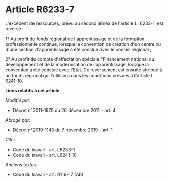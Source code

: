 # Article R6233-7

L'excédent de ressources, prévu au second alinéa de l'article L. 6233-1, est reversé : 

1° Au profit du fonds régional de l'apprentissage et de la formation professionnelle continue, lorsque la convention de
création d'un centre ou d'une section d'apprentissage a été conclue avec le conseil régional ; 

2° Au profit du          compte d'affectation spéciale "Financement national du développement et de la modernisation de
l'apprentissage, lorsque la convention a été conclue avec l'Etat. Ce reversement est ensuite attribué à un fonds régional qui
l'utilisera dans les conditions prévues à l'article L. 6241-10.

**Liens relatifs à cet article**

_Modifié par_:

  - Décret n°2011-1970 du 26 décembre 2011 - art. 4

_Abrogé par_:

  - Décret n°2019-1143 du 7 novembre 2019 - art. 1

_Cite_:

  - Code du travail - art. L6233-1
  - Code du travail - art. L6241-10

_Anciens textes_:

  - Code du travail - art. R116-17 (Ab)
